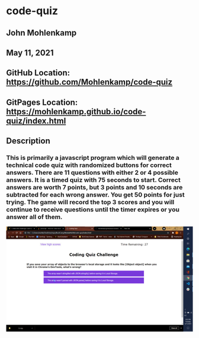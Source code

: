# code-quiz

## John Mohlenkamp
## May 11, 2021


## GitHub Location: https://github.com/Mohlenkamp/code-quiz

## GitPages Location: https://mohlenkamp.github.io/code-quiz/index.html


## Description
### This is primarily a javascript program which will generate a technical code quiz with randomized buttons for correct answers. There are 11 questions with either 2 or 4 possible answers. It is a timed quiz with 75 seconds to start. Correct answers are worth 7 points, but 3 points and 10 seconds are subtracted for each wrong answer. You get 50 points for just trying. The game will record the top 3 scores and you will continue to receive questions until the timer expires or you answer all of them.



![Screenshot](Code-Quiz-Screen.gif)
